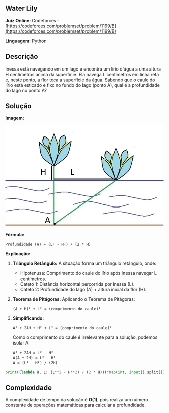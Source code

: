 ## Water Lily

**Juiz Online:** Codeforces - [https://codeforces.com/problemset/problem/1199/B](https://codeforces.com/problemset/problem/1199/B)

**Linguagem:** Python

## Descrição

Inessa está navegando em um lago e encontra um lírio d'água a uma altura H centímetros acima da superfície. Ela navega L centímetros em linha reta e, neste ponto, a flor toca a superfície da água. Sabendo que o caule do lírio está esticado e fixo no fundo do lago (ponto A), qual é a profundidade do lago no ponto A?

## Solução

**Imagem:**

![image](Lilys.png)

**Fórmula:**

```
Profundidade (A) = (L² - H²) / (2 * H)
```

**Explicação:**

1. **Triângulo Retângulo:** A situação forma um triângulo retângulo, onde:
    - Hipotenusa: Comprimento do caule do lírio após Inessa navegar L centímetros.
    - Cateto 1:  Distância horizontal percorrida por Inessa (L).
    - Cateto 2: Profundidade do lago (A) + altura inicial da flor (H).

2. **Teorema de Pitágoras:** Aplicando o Teorema de Pitágoras:

   ```
   (A + H)² + L² = (comprimento do caule)² 
   ```

3. **Simplificando:**

   ```
   A² + 2AH + H² + L² = (comprimento do caule)²
   ```

   Como o comprimento do caule é irrelevante para a solução, podemos isolar A:

   ```
   A² + 2AH = L² - H²
   A(A + 2H) = L² - H²
   A = (L² - H²) / (2H) 
   ```

```python
print((lambda H, L: (L**2 - H**2) / (2 * H))(*map(int, input().split()))) 
```

## Complexidade

A complexidade de tempo da solução é **O(1)**, pois realiza um número constante de operações matemáticas para calcular a profundidade.